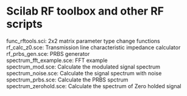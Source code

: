 # Scilab RF toolbox and other RF scripts
func_rftools.sci: 2x2 matrix parameter type change functions<br>
rf_calc_z0.sce: Transmission line characteristic impedance calculator<br>
rf_prbs_gen.sce: PRBS generator<br>
spectrum_fft_example.sce: FFT example<br>
spectrum_mod.sce: Calculate the modulated signal spectrum<br>
spectrum_noise.sce: Calculate the signal spectrum with noise<br>
spectrum_prbs.sce: Calculate the PRBS spctrum<br>
spectrum_zerohold.sce: Calculate the spectrum of Zero holded signal<br>
